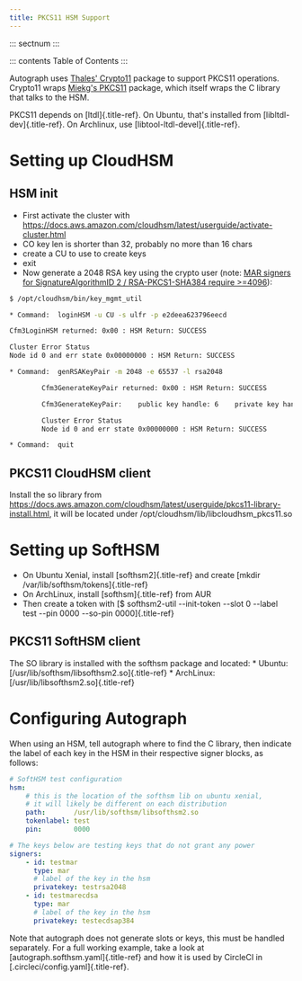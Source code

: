 ```yaml
---
title: PKCS11 HSM Support
---
```


::: sectnum
:::

::: contents
Table of Contents
:::

Autograph uses [Thales\'
Crypto11](https://github.com/ThalesIgnite/crypto11) package to support
PKCS11 operations. Crypto11 wraps [Miekg\'s
PKCS11](https://github.com/miekg/pkcs11/) package, which itself wraps
the C library that talks to the HSM.

PKCS11 depends on [ltdl]{.title-ref}. On Ubuntu, that\'s installed from
[libltdl-dev]{.title-ref}. On Archlinux, use
[libtool-ltdl-devel]{.title-ref}.

# Setting up CloudHSM

## HSM init

-   First activate the cluster with
    <https://docs.aws.amazon.com/cloudhsm/latest/userguide/activate-cluster.html>
-   CO key len is shorter than 32, probably no more than 16 chars
-   create a CU to use to create keys
-   exit
-   Now generate a 2048 RSA key using the crypto user (note: [MAR
    signers for SignatureAlgorithmID 2 / RSA-PKCS1-SHA384
    require >=4096](https://github.com/mozilla/build-mar/blob/607cb8cff99a3b2f8294b4175f81ed0cb28ef381/src/mardor/signing.py#L143)):

``` bash
$ /opt/cloudhsm/bin/key_mgmt_util

* Command:  loginHSM -u CU -s ulfr -p e2deea623796eecd

Cfm3LoginHSM returned: 0x00 : HSM Return: SUCCESS

Cluster Error Status
Node id 0 and err state 0x00000000 : HSM Return: SUCCESS

* Command:  genRSAKeyPair -m 2048 -e 65537 -l rsa2048

        Cfm3GenerateKeyPair returned: 0x00 : HSM Return: SUCCESS

        Cfm3GenerateKeyPair:    public key handle: 6    private key handle: 7

        Cluster Error Status
        Node id 0 and err state 0x00000000 : HSM Return: SUCCESS

* Command:  quit
```

## PKCS11 CloudHSM client

Install the so library from
<https://docs.aws.amazon.com/cloudhsm/latest/userguide/pkcs11-library-install.html>,
it will be located under /opt/cloudhsm/lib/libcloudhsm_pkcs11.so

# Setting up SoftHSM

-   On Ubuntu Xenial, install [softhsm2]{.title-ref} and create [mkdir
    /var/lib/softhsm/tokens]{.title-ref}
-   On ArchLinux, install [softhsm]{.title-ref} from AUR
-   Then create a token with [\$ softhsm2-util \--init-token \--slot 0
    \--label test \--pin 0000 \--so-pin 0000]{.title-ref}

## PKCS11 SoftHSM client

The SO library is installed with the softhsm package and located: \*
Ubuntu: [/usr/lib/softhsm/libsofthsm2.so]{.title-ref} \* ArchLinux:
[/usr/lib/libsofthsm2.so]{.title-ref}

# Configuring Autograph

When using an HSM, tell autograph where to find the C library, then
indicate the label of each key in the HSM in their respective signer
blocks, as follows:

``` yaml
# SoftHSM test configuration
hsm:
    # this is the location of the softhsm lib on ubuntu xenial,
    # it will likely be different on each distribution
    path:       /usr/lib/softhsm/libsofthsm2.so
    tokenlabel: test
    pin:        0000

# The keys below are testing keys that do not grant any power
signers:
    - id: testmar
      type: mar
      # label of the key in the hsm
      privatekey: testrsa2048
    - id: testmarecdsa
      type: mar
      # label of the key in the hsm
      privatekey: testecdsap384
```

Note that autograph does not generate slots or keys, this must be
handled separately. For a full working example, take a look at
[autograph.softhsm.yaml]{.title-ref} and how it is used by CircleCI in
[.circleci/config.yaml]{.title-ref}.
